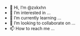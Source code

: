 - 👋 Hi, I’m @zxkxhn
- 👀 I’m interested in ...
- 🌱 I’m currently learning ...
- 💞️ I’m looking to collaborate on ...
- 📫 How to reach me ...

<!---
zxkxhn/zxkxhn is a ✨ special ✨ repository because its `README.md` (this file) appears on your GitHub profile.
You can click the Preview link to take a look at your changes.
--->
